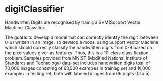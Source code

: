 # digitClassifier

Handwritten Digits are recognised by trainig a SVM(Support Vector Machine) Classifier.

The goal is to develop a model that can correctly identify the digit (between 0-9) written in an image. To develop a model using Support Vector Machine which should correctly classify the handwritten digits from 0-9 based on the pixel values given as features. Thus, this is a 10-class classification problem. Samples provided from MNIST (Modified National Institute of Standards and Technology) data-set includes handwritten digits total of 70,000 images consisting of 60,000 examples in training set and 10,000 examples in testing set, both with labeled images from 06 digits (0 to 5).
